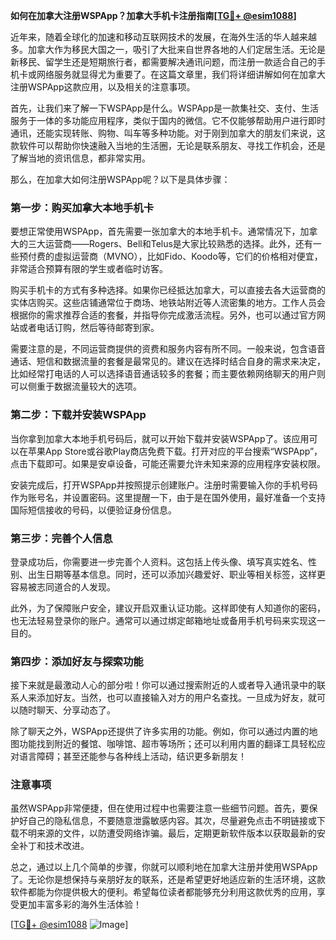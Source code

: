 **如何在加拿大注册WSPApp？加拿大手机卡注册指南[[TG💪+ @esim1088](https://t.me/s/esim1088)]**

近年来，随着全球化的加速和移动互联网技术的发展，在海外生活的华人越来越多。加拿大作为移民大国之一，吸引了大批来自世界各地的人们定居生活。无论是新移民、留学生还是短期旅行者，都需要解决通讯问题，而注册一款适合自己的手机卡或网络服务就显得尤为重要了。在这篇文章里，我们将详细讲解如何在加拿大注册WSPApp这款应用，以及相关的注意事项。

首先，让我们来了解一下WSPApp是什么。WSPApp是一款集社交、支付、生活服务于一体的多功能应用程序，类似于国内的微信。它不仅能够帮助用户进行即时通讯，还能实现转账、购物、叫车等多种功能。对于刚到加拿大的朋友们来说，这款软件可以帮助你快速融入当地的生活圈，无论是联系朋友、寻找工作机会，还是了解当地的资讯信息，都非常实用。

那么，在加拿大如何注册WSPApp呢？以下是具体步骤：

### 第一步：购买加拿大本地手机卡

要想正常使用WSPApp，首先需要一张加拿大的本地手机卡。通常情况下，加拿大的三大运营商——Rogers、Bell和Telus是大家比较熟悉的选择。此外，还有一些预付费的虚拟运营商（MVNO），比如Fido、Koodo等，它们的价格相对便宜，非常适合预算有限的学生或者临时访客。

购买手机卡的方式有多种选择。如果你已经抵达加拿大，可以直接去各大运营商的实体店购买。这些店铺通常位于商场、地铁站附近等人流密集的地方。工作人员会根据你的需求推荐合适的套餐，并指导你完成激活流程。另外，也可以通过官方网站或者电话订购，然后等待邮寄到家。

需要注意的是，不同运营商提供的资费和服务内容有所不同。一般来说，包含语音通话、短信和数据流量的套餐是最常见的。建议在选择时结合自身的需求来决定，比如经常打电话的人可以选择语音通话较多的套餐；而主要依赖网络聊天的用户则可以侧重于数据流量较大的选项。

### 第二步：下载并安装WSPApp

当你拿到加拿大本地手机号码后，就可以开始下载并安装WSPApp了。该应用可以在苹果App Store或谷歌Play商店免费下载。打开对应的平台搜索“WSPApp”，点击下载即可。如果是安卓设备，可能还需要允许未知来源的应用程序安装权限。

安装完成后，打开WSPApp并按照提示创建账户。注册时需要输入你的手机号码作为账号名，并设置密码。这里提醒一下，由于是在国外使用，最好准备一个支持国际短信接收的号码，以便验证身份信息。

### 第三步：完善个人信息

登录成功后，你需要进一步完善个人资料。这包括上传头像、填写真实姓名、性别、出生日期等基本信息。同时，还可以添加兴趣爱好、职业等相关标签，这样更容易被志同道合的人发现。

此外，为了保障账户安全，建议开启双重认证功能。这样即使有人知道你的密码，也无法轻易登录你的账户。通常可以通过绑定邮箱地址或备用手机号码来实现这一目的。

### 第四步：添加好友与探索功能

接下来就是最激动人心的部分啦！你可以通过搜索附近的人或者导入通讯录中的联系人来添加好友。当然，也可以直接输入对方的用户名查找。一旦成为好友，就可以随时聊天、分享动态了。

除了聊天之外，WSPApp还提供了许多实用的功能。例如，你可以通过内置的地图功能找到附近的餐馆、咖啡馆、超市等场所；还可以利用内置的翻译工具轻松应对语言障碍；甚至还能参与各种线上活动，结识更多新朋友！

### 注意事项

虽然WSPApp非常便捷，但在使用过程中也需要注意一些细节问题。首先，要保护好自己的隐私信息，不要随意泄露敏感内容。其次，尽量避免点击不明链接或下载不明来源的文件，以防遭受网络诈骗。最后，定期更新软件版本以获取最新的安全补丁和技术改进。

总之，通过以上几个简单的步骤，你就可以顺利地在加拿大注册并使用WSPApp了。无论你是想保持与亲朋好友的联系，还是希望更好地适应新的生活环境，这款软件都能为你提供极大的便利。希望每位读者都能够充分利用这款优秀的应用，享受更加丰富多彩的海外生活体验！

[[TG💪+ @esim1088](https://t.me/s/esim1088) ![Image](https://i.postimg.cc/4NQfJmqS/Snipaste-2025-05-13-00-14-12.png)]